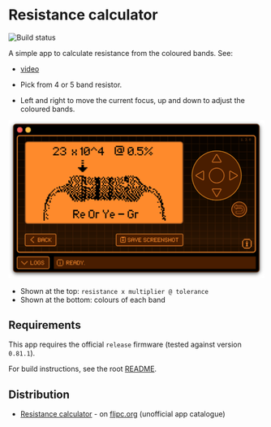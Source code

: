 # Resistance calculator

![Build status](https://github.com/instantiator/flipper-zero-experimental-apps/actions/workflows/build-resistors.yml/badge.svg?branch=main)

A simple app to calculate resistance from the coloured bands. See: 

* [video](https://github.com/instantiator/flipper-zero-experimental-apps/blob/main/resistors/screenshots/2023-04-26%20resistance%20calculator%20flipper%20app.mov?raw=true)

* Pick from 4 or 5 band resistor.
* Left and right to move the current focus, up and down to adjust the coloured bands.

![Screenshot of the resistance calculator in action](screenshots/2023-04-26%20resistor%20view.png)

* Shown at the top: `resistance x multiplier @ tolerance`
* Shown at the bottom: colours of each band

## Requirements

This app requires the official `release` firmware (tested against version `0.81.1`).

For build instructions, see the root [README](../README.md).

## Distribution

* [Resistance calculator](https://flipc.org/instantiator/flipper-zero-experimental-apps?branch=main&root=resistors) - on [flipc.org](https://flipc.org) (unofficial app catalogue)